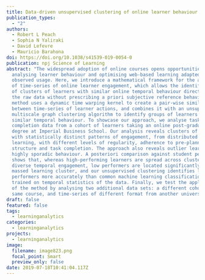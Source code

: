 ```yaml
---
title: Data-driven unsupervised clustering of online learner behaviour
publication_types:
  - "2"
authors:
  - Robert L Peach
  - Sophia N Yaliraki
  - David Lefevre
  - Mauricio Barahona
doi: https://doi.org/10.1038/s41539-019-0054-0
publication: npj Science of Learning
abstract: "The widespread adoption of online courses opens opportunities for
  analysing learner behaviour and optimising web-based learning adapted to
  observed usage. Here, we introduce a mathematical framework for the analysis
  of time-series of online learner engagement, which allows the identification
  of clusters of learners with similar online temporal behaviour directly from
  the raw data without prescribing a priori subjective reference behaviours. The
  method uses a dynamic time warping kernel to create a pair-wise similarity
  between time-series of learner actions, and combines it with an unsupervised
  multiscale graph clustering algorithm to identify groups of learners with
  similar temporal behaviour. To showcase our approach, we analyse task
  completion data from a cohort of learners taking an online post-graduate
  degree at Imperial Business School. Our analysis reveals clusters of learners
  with statistically distinct patterns of engagement, from distributed to massed
  learning, with different levels of regularity, adherence to pre-planned course
  structure and task completion. The approach also reveals outlier learners with
  highly sporadic behaviour. A posteriori comparison against student performance
  shows that, whereas high-performing learners are spread across clusters with
  diverse temporal engagement, low performers are located significantly in the
  massed learning cluster, and our unsupervised clustering identifies low
  performers more accurately than common machine learning classification methods
  trained on temporal statistics of the data. Finally, we test the applicability
  of the method by analysing two additional data sets: a different cohort of the
  same course, and time-series of different format from another university."
draft: false
featured: false
tags:
  - learninganalytics
categories:
  - learninganalytics
projects:
  - learninganalytics
image:
  filename: image823.png
  focal_point: Smart
  preview_only: false
date: 2019-07-18T10:41:04.117Z
---
```

